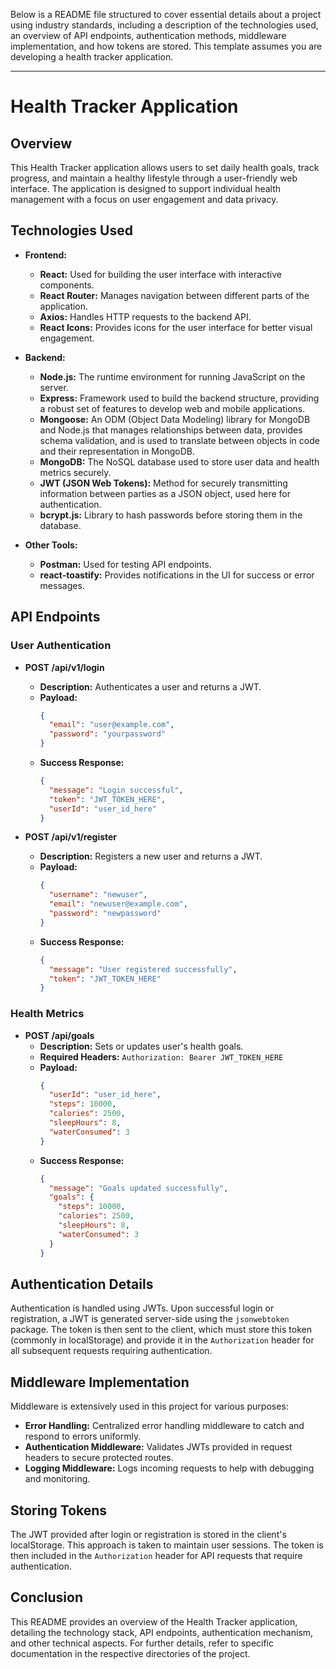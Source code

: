 Below is a README file structured to cover essential details about a project using industry standards, including a description of the technologies used, an overview of API endpoints, authentication methods, middleware implementation, and how tokens are stored. This template assumes you are developing a health tracker application.

---

# Health Tracker Application

## Overview
This Health Tracker application allows users to set daily health goals, track progress, and maintain a healthy lifestyle through a user-friendly web interface. The application is designed to support individual health management with a focus on user engagement and data privacy.

## Technologies Used

- **Frontend:**
  - **React:** Used for building the user interface with interactive components.
  - **React Router:** Manages navigation between different parts of the application.
  - **Axios:** Handles HTTP requests to the backend API.
  - **React Icons:** Provides icons for the user interface for better visual engagement.

- **Backend:**
  - **Node.js:** The runtime environment for running JavaScript on the server.
  - **Express:** Framework used to build the backend structure, providing a robust set of features to develop web and mobile applications.
  - **Mongoose:** An ODM (Object Data Modeling) library for MongoDB and Node.js that manages relationships between data, provides schema validation, and is used to translate between objects in code and their representation in MongoDB.
  - **MongoDB:** The NoSQL database used to store user data and health metrics securely.
  - **JWT (JSON Web Tokens):** Method for securely transmitting information between parties as a JSON object, used here for authentication.
  - **bcrypt.js:** Library to hash passwords before storing them in the database.

- **Other Tools:**
  - **Postman:** Used for testing API endpoints.
  - **react-toastify:** Provides notifications in the UI for success or error messages.

## API Endpoints

### User Authentication

- **POST /api/v1/login**
  - **Description:** Authenticates a user and returns a JWT.
  - **Payload:**
    ```json
    {
      "email": "user@example.com",
      "password": "yourpassword"
    }
    ```
  - **Success Response:**
    ```json
    {
      "message": "Login successful",
      "token": "JWT_TOKEN_HERE",
      "userId": "user_id_here"
    }
    ```

- **POST /api/v1/register**
  - **Description:** Registers a new user and returns a JWT.
  - **Payload:**
    ```json
    {
      "username": "newuser",
      "email": "newuser@example.com",
      "password": "newpassword"
    }
    ```
  - **Success Response:**
    ```json
    {
      "message": "User registered successfully",
      "token": "JWT_TOKEN_HERE"
    }
    ```

### Health Metrics

- **POST /api/goals**
  - **Description:** Sets or updates user's health goals.
  - **Required Headers:** `Authorization: Bearer JWT_TOKEN_HERE`
  - **Payload:**
    ```json
    {
      "userId": "user_id_here",
      "steps": 10000,
      "calories": 2500,
      "sleepHours": 8,
      "waterConsumed": 3
    }
    ```
  - **Success Response:**
    ```json
    {
      "message": "Goals updated successfully",
      "goals": {
        "steps": 10000,
        "calories": 2500,
        "sleepHours": 8,
        "waterConsumed": 3
      }
    }
    ```

## Authentication Details

Authentication is handled using JWTs. Upon successful login or registration, a JWT is generated server-side using the `jsonwebtoken` package. The token is then sent to the client, which must store this token (commonly in localStorage) and provide it in the `Authorization` header for all subsequent requests requiring authentication.

## Middleware Implementation

Middleware is extensively used in this project for various purposes:
- **Error Handling:** Centralized error handling middleware to catch and respond to errors uniformly.
- **Authentication Middleware:** Validates JWTs provided in request headers to secure protected routes.
- **Logging Middleware:** Logs incoming requests to help with debugging and monitoring.

## Storing Tokens

The JWT provided after login or registration is stored in the client's localStorage. This approach is taken to maintain user sessions. The token is then included in the `Authorization` header for API requests that require authentication.

## Conclusion

This README provides an overview of the Health Tracker application, detailing the technology stack, API endpoints, authentication mechanism, and other technical aspects. For further details, refer to specific documentation in the respective directories of the project.